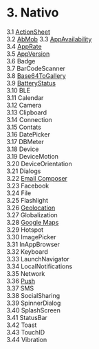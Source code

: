 # 3. Nativo

3.1 [ActionSheet](chapters/03-nativo/3a-actionSheet.md)  
3.2 [AbMob](chapters/03-nativo/03c-admob.md)
3.3 [AppAvailability](chapters/03-nativo/3b-appAvailability.md)  
3.4 [AppRate](chapters/03-nativo/3c-appRate.md)  
3.5 [AppVersion](chapters/03-nativo/3d-appVersion.md)  
3.6 Badge  
3.7 BarCodeScanner  
3.8 [Base64ToGallery](chapters/03-nativo/3g-base64togallery.md)  
3.9 [BatteryStatus](chapters/03-nativo/3h-batteryStatus.md)  
3.10 BLE  
3.11 Calendar  
3.12 Camera  
3.13 Clipboard  
3.14 Connection  
3.15 Contats  
3.16 DatePicker  
3.17 DBMeter  
3.18 Device  
3.19 DeviceMotion  
3.20 DeviceOrientation  
3.21 Dialogs  
3.22 [Email Composer](chapters/03-nativo/03-email-composer)  
3.23 Facebook  
3.24 File  
3.25 Flashlight  
3.26 [Geolocation](chapters/03-nativo/3w-geolocation.md)  
3.27 Globalization  
3.28 [Google Maps](chapters/03-nativo/3za-googleMaps.md)   
3.29 Hotspot  
3.30 ImagePicker  
3.31 InAppBrowser  
3.32 Keyboard  
3.33 LaunchNavigator  
3.34 LocalNotifications  
3.35 Network  
3.36 [Push](chapters/03-nativo/3v-push.md)  
3.37 SMS  
3.38 SocialSharing  
3.39 SpinnerDialog  
3.40 SplashScreen  
3.41 StatusBar  
3.42 Toast  
3.43 TouchID  
3.44 Vibration
